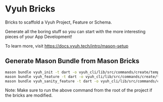 # Vyuh Bricks

Bricks to scaffold a Vyuh Project, Feature or Schema.

Generate all the boring stuff so you can start with the more interesting pieces of your App Development!

To learn more, visit https://docs.vyuh.tech/intro/mason-setup

## Generate Mason Bundle from Mason Bricks

```sh
mason bundle vyuh_init -t dart -o vyuh_cli/lib/src/commands/create/templates/vyuh_flutter_app
mason bundle vyuh_feature -t dart -o vyuh_cli/lib/src/commands/create/templates/vyuh_feature
mason bundle vyuh_sanity_feature -t dart -o vyuh_cli/lib/src/commands/create/templates/vyuh_sanity_feature
```

Note: Make sure to run the above command from the root of the project if the bricks are modified.